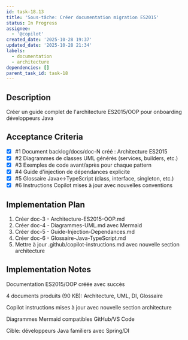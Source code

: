 ```yaml
---
id: task-18.13
title: 'Sous-tâche: Créer documentation migration ES2015'
status: In Progress
assignee:
  - '@copilot'
created_date: '2025-10-28 19:37'
updated_date: '2025-10-28 21:34'
labels:
  - documentation
  - architecture
dependencies: []
parent_task_id: task-18
---
```


## Description

<!-- SECTION:DESCRIPTION:BEGIN -->
Créer un guide complet de l'architecture ES2015/OOP pour onboarding développeurs Java
<!-- SECTION:DESCRIPTION:END -->

## Acceptance Criteria
<!-- AC:BEGIN -->
- [x] #1 Document backlog/docs/doc-N créé : Architecture ES2015
- [x] #2 Diagrammes de classes UML générés (services, builders, etc.)
- [x] #3 Exemples de code avant/après pour chaque pattern
- [x] #4 Guide d'injection de dépendances explicite
- [x] #5 Glossaire Java↔TypeScript (class, interface, singleton, etc.)
- [x] #6 Instructions Copilot mises à jour avec nouvelles conventions
<!-- AC:END -->

## Implementation Plan

<!-- SECTION:PLAN:BEGIN -->
1. Créer doc-3 - Architecture-ES2015-OOP.md
2. Créer doc-4 - Diagrammes-UML.md avec Mermaid
3. Créer doc-5 - Guide-Injection-Dependances.md
4. Créer doc-6 - Glossaire-Java-TypeScript.md
5. Mettre à jour .github/copilot-instructions.md avec nouvelle section architecture
<!-- SECTION:PLAN:END -->

## Implementation Notes

<!-- SECTION:NOTES:BEGIN -->
Documentation ES2015/OOP créée avec succès

4 documents produits (90 KB): Architecture, UML, DI, Glossaire

Copilot instructions mises à jour avec nouvelle section architecture

Diagrammes Mermaid compatibles GitHub/VS Code

Cible: développeurs Java familiers avec Spring/DI
<!-- SECTION:NOTES:END -->
